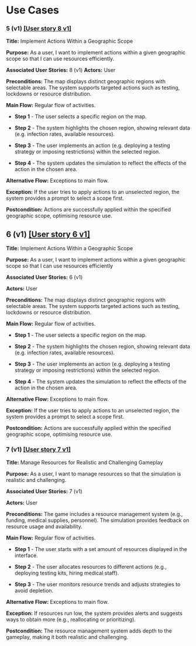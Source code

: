 
# Use Cases

### 5 (v1) [[User story 8 v1]](user_stories.md)

**Title:** Implement Actions Within a Geographic Scope

**Purpose:** As a user, I want to implement actions within a given geographic scope so that I can use resources efficiently.

**Associated User Stories:** 8 (v1)
**Actors:** User

**Preconditions:** The map displays distinct geographic regions with selectable areas. The system supports targeted actions such as testing, lockdowns or resource distribution. 

**Main Flow:** Regular flow of activities.

- **Step 1** - The user selects a specific region on the map. 

- **Step 2** - The system highlights the chosen region, showing relevant data (e.g. infection rates, available resources). 

- **Step 3** - The user implements an action (e.g. deploying a testing strategy or imposing restrictions) within the selected region.

- **Step 4** - The system updates the simulation to reflect the effects of the action in the chosen area. 

**Alternative Flow:** Exceptions to main flow.

**Exception:** If the user tries to apply actions to an unselected region, the system provides a prompt to select a scope first. 

**Postcondition:** Actions are successfully applied within the specified geographic scope, optimising resource use. 




## 6 (v1) [[User story 6 v1]](user_stories.md)

**Title:** Implement Actions Within a Geographic Scope

**Purpose:** As a user, I want to implement actions within a given geographic scope so that I can use resources efficiently

**Associated User Stories:** 6 (v1)

**Actors:** User

**Preconditions:** The map displays distinct geographic regions with selectable areas. The system supports targeted actions such as testing, lockdowns or resource distribution. 

**Main Flow:**  Regular flow of activities.
- **Step 1** - The user selects a specific region on the map. 

- **Step 2** - The system highlights the chosen region, showing relevant data (e.g. infection rates, available resources). 

- **Step 3** - The user implements an action (e.g. deploying a testing strategy or imposing restrictions) within the selected region.

- **Step 4** - The system updates the simulation to reflect the effects of the action in the chosen area. 

**Alternative Flow:** Exceptions to main flow.

**Exception:** If the user tries to apply actions to an unselected region, the system provides a prompt to select a scope first. 

**Postcondition:** Actions are successfully applied within the specified geographic scope, optimising resource use. 



### 7 (v1) [[User story 7 v1]](user_stories.md)

**Title:** Manage Resources for Realistic and Challenging Gameplay

**Purpose:** As a user, I want to manage resources so that the simulation is realistic and challenging.

**Associated User Stories:** 7 (v1)  

**Actors:** User  

**Preconditions:** The game includes a resource management system (e.g., funding, medical supplies, personnel). The simulation provides feedback on resource usage and availability.

**Main Flow:** Regular flow of activities.

- **Step 1** - The user starts with a set amount of resources displayed in the interface.

- **Step 2** - The user allocates resources to different actions (e.g., deploying testing kits, hiring medical staff).

- **Step 3** - The user monitors resource trends and adjusts strategies to avoid depletion.

**Alternative Flow:** Exceptions to main flow.

**Exception:** If resources run low, the system provides alerts and suggests ways to obtain more (e.g., reallocating or prioritizing).

**Postcondition:** The resource management system adds depth to the gameplay, making it both realistic and challenging.